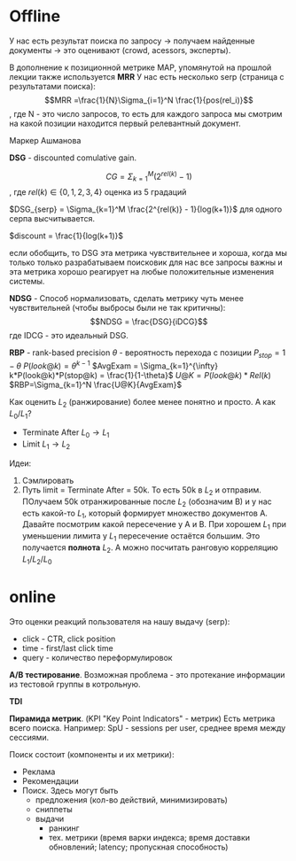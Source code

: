 # Offline
У нас есть результат поиска по запросу -> получаем найденные документы -> это оценивают (crowd, acessors, эксперты).

В дополнение к позиционной метрике MAP, упомянутой на прошлой лекции также используется **MRR**
У нас есть несколько serp (страница с результатами поиска):
$$MRR =\frac{1}{N}\Sigma_{i=1}^N \frac{1}{pos(rel_i)}$$
, где N - это число запросов, то есть для каждого запроса мы смотрим на какой позиции находится первый релевантный документ.

Маркер Ашманова

**DSG** - discounted comulative gain.

$$CG = \Sigma_{k=1}^M (2^{rel(k)} - 1)$$
, где $rel(k) \in \{0,1,2,3,4\}$ оценка из 5 градаций

$DSG_{serp} = \Sigma_{k=1}^M \frac{2^{rel(k)} - 1}{log(k+1)}$
для одного серпа высчитывается.

$discount = \frac{1}{log(k+1)}$

если обобщить, то DSG эта метрика чувствительнее и хороша, когда мы только только разрабатываем поисковик для нас все запросы важны и эта метрика хорошо реагирует на любые положительные изменения системы.

**NDSG** - Способ нормализовать, сделать метрику чуть менее чувствительней (чтобы выбросы были не так критичны):
$$NDSG = \frac{DSG}{iDCG}$$
где IDCG - это идеальный DSG.

**RBP** - rank-based precision
$\theta$ - вероятность перехода с позиции 
$P_{stop} = 1 - \theta$
$P(look@k) = \theta^{k-1}$
$AvgExam = \Sigma_{k=1}^{\infty} k*P(look@k)*P(stop@k) = \frac{1}{1-\theta}$
$U@K = P(look@k)*Rel(k)$
$RBP=\Sigma_{k=1}^N \frac{U@K}{AvgExam}$


Как оценить $L_2$ (ранжирование) более менее понятно и просто. А как $L_0/L_1$?
- Terminate After $L_0 \to L_1$
- Limit $L_1 \to L_2$

Идеи:
1) Сэмлировать
2) Путь limit = Terminate After = 50k. То есть 50k в $L_2$ и отправим. ПОлучаем 50k отранжированные после $L_2$ (обозначим B) и у нас есть какой-то $L_1$, который формирует множество документов A. Давайте посмотрим какой пересечение у A и B. При хорошем $L_1$ при уменьшении лимита у $L_1$ пересечение остаётся большим. Это получается **полнота** $L_2$.
   А можно посчитать ранговую корреляцию $L_1/L_2/L_0$
   


# online
Это оценки реакций пользователя на нашу выдачу (serp):
- click - CTR, click position
- time - first/last click time
- query - количество переформулировок

**A/B тестирование**.
Возможная проблема - это протекание информации из тестовой группы в котрольную.

**TDI**

**Пирамида метрик**. (KPI "Key Point Indicators" - метрик)
Есть метрика всего поиска. Например: SpU - sessions per user, среднее время между сессиями.

Поиск состоит (компоненты и их метрики):
- Реклама
- Рекомендации
- Поиск. Здесь могут быть
	- предложения (кол-во действий, минимизировать)
	- сниппеты
	- выдачи
		- ранкинг
		- тех. метрики (время варки индекса; время доставки обновлений; latency; пропускная способность)
